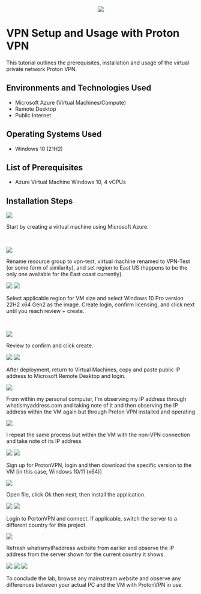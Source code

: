 <p align="center">
<img src="https://github.com/user-attachments/assets/d21c4c64-9498-4827-8d99-77d73116a69a" />
</p>

<h1>VPN Setup and Usage with Proton VPN</h1>
This tutorial outlines the prerequisites, installation and usage of the virtual private network Proton VPN.<br />

<h2>Environments and Technologies Used</h2>

- Microsoft Azure (Virtual Machines/Compute)
- Remote Desktop
- Public Internet

<h2>Operating Systems Used </h2>

- Windows 10</b> (21H2)

<h2>List of Prerequisites</h2>

- Azure Virtual Machine Windows 10, 4 vCPUs

<h2>Installation Steps</h2>

<p>
<img src="https://github.com/user-attachments/assets/e7bbd916-aaab-4319-ba99-b71104f8a810" />
</p>
<p>
Start by creating a virtual machine using Microsoft Azure.
</p>
<br />

<p>
<img src="https://github.com/user-attachments/assets/3c876dc4-d1eb-456c-9da9-95b66efd5457" />
</p>
<p>
Rename resource group to vpn-test, virtual machine renamed to VPN-Test (or some form of similarity), and set region to East US (happens to be the only one available for the East coast currently).
<br />

<p>
<img src="https://github.com/user-attachments/assets/3994e8d5-7d06-4095-9460-0395db02f198" />
<img src="https://github.com/user-attachments/assets/91d4df7a-1b25-4318-9849-8ad303ae408c" />
</p>
<p>
Select applicable region for VM size and select Windows 10 Pro version 22H2 x64 Gen2 as the image. Create login, confirm licensing, and click next until you reach review + create.
</p>
<br />

<p>
<img src="https://github.com/user-attachments/assets/167bc071-6263-410e-a0fb-d777c340b942" />
</p>
<p>
Review to confirm and click create.
</p>

<p>
<img src="https://github.com/user-attachments/assets/609f7765-eaf4-41ef-9fdf-a99cae0496c8" />
<img src="https://github.com/user-attachments/assets/7ae548ea-b003-4543-bcd2-e3826799d48f" />
</p>
<p>
After deployment, return to Virtual Machines, copy and paste public IP address to Microsoft Remote Desktop and login.
</p>

<p>
<img src="https://github.com/user-attachments/assets/5684b67a-ae9f-4f48-bb3e-50625af49fed" />
</p>
<p>
From within my personal computer, I'm observing my IP address through whatismyaddress.com and taking note of it and then observing the IP address within the VM again but through Proton VPN installed and operating
</p>

<p>
<img src="https://github.com/user-attachments/assets/254b1f60-524b-4e47-ac00-c781048b28d1" />
</p>
<p>
I repeat the same process but within the VM with the non-VPN connection and take note of its IP address
</p>

<p>
<img src="https://github.com/user-attachments/assets/6446acb6-f584-414b-8a2d-2d98cb99facc" />
<img src="https://github.com/user-attachments/assets/1c30ec9e-3ed7-4274-9552-db083fea10ab" />
</p>
Sign up for ProtonVPN, login and then download the specific version to the VM [in this case, Windows 10/11 (x64)]
<p>

<p>
<img src="https://github.com/user-attachments/assets/d3660ab9-ab81-4320-a101-ba33e1764266" />
</p>
<p>
Open file, click Ok then next, then install the application. 
</p>

<p>
<img src="https://github.com/user-attachments/assets/6c2b90ed-05a8-4d32-a263-00893f9e1610" />
<img src="https://github.com/user-attachments/assets/61dd805e-230e-4e3d-9f4b-9c496c893f93" />
</p>
<p>
Login to PortonVPN and connect. If applicable, switch the server to a different country for this project.
</p>

<p>
<img src="https://github.com/user-attachments/assets/e95bc1dd-ea24-4ec3-8d32-731cac76f5a8" />
</p>
<p>
Refresh whatismyIPaddress website from earlier and observe the IP address from the server shown for the current country it shows.
</p>


<p>
<img src="https://github.com/user-attachments/assets/15bdb984-a795-462e-a7ad-f37f52752bcd" />
<img src="https://github.com/user-attachments/assets/f709bb60-6097-4652-9cd0-f66e83559e9b" />
<img src="https://github.com/user-attachments/assets/8edaaf3a-45da-4051-bd35-244c7d3261dc" />
</p>
<p>
To conclude the lab, browse any mainstream website and observe any differences between your actual PC and the VM with ProtonVPN in use.
</p>
